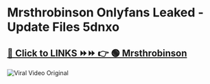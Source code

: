 
 # Mrsthrobinson Onlyfans Leaked - Update Files 5dnxo

## <h2><a href="https://clipsfans.com/Mrsthrobinson&ref=git">🔗 Click to LINKS ⏩⏩ 👉 🟢 Mrsthrobinson </a></h2>

<a href="https://clipsfans.com/Mrsthrobinson&ref=git" rel="nofollow" data-target="animated-image.originalLink"><img src="https://i.ibb.co.com/xMMVF88/686577567.gif" alt="Viral Video Original" style="max-width: 100%; display: inline-block;" data-target="animated-image.originalImage"></a>

